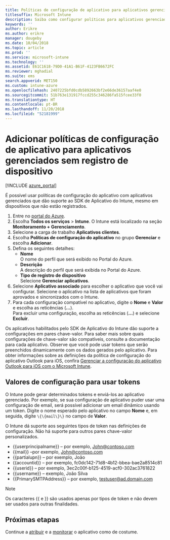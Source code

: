 ```yaml
---
title: Políticas de configuração de aplicativo para aplicativos gerenciados sem registro de dispositivo
titlesuffix: Microsoft Intune
description: Saiba como configurar políticas para aplicativos gerenciados sem registro de dispositivo.
keywords: ''
author: Erikre
ms.author: erikre
manager: dougeby
ms.date: 10/04/2018
ms.topic: article
ms.prod: ''
ms.service: microsoft-intune
ms.technology: ''
ms.assetid: E61C1618-79D0-41A1-B61F-4123FB6672FC
ms.reviewer: mghadial
ms.suite: ems
search.appverid: MET150
ms.custom: intune-azure
ms.openlocfilehash: 2407225bfd0cdb5892663bf2e66de36157aaf4e0
ms.sourcegitcommit: 51b763e131917fccd255c346286fa515fcee33f0
ms.translationtype: HT
ms.contentlocale: pt-BR
ms.lasthandoff: 11/20/2018
ms.locfileid: "52181999"
---
```

# <a name="add-app-configuration-policies-for-managed-apps-without-device-enrollment"></a>Adicionar políticas de configuração de aplicativo para aplicativos gerenciados sem registro de dispositivo

[!INCLUDE [azure_portal](./includes/azure_portal.md)]

É possível usar políticas de configuração do aplicativo com aplicativos gerenciados que dão suporte ao SDK de Aplicativo do Intune, mesmo em dispositivos que não estão registrados. 

1. Entre no [portal do Azure](https://portal.azure.com).
2. Escolha **Todos os serviços** > **Intune**. O Intune está localizado na seção **Monitoramento + Gerenciamento**.
3. Selecione a carga de trabalho **Aplicativos clientes**.
4. Escolha **Políticas de configuração do aplicativo** no grupo **Gerenciar** e escolha **Adicionar**.
5. Defina os seguintes detalhes:
    - **Nome**  
      O nome do perfil que será exibido no Portal do Azure.
    - **Descrição**  
      A descrição do perfil que será exibida no Portal do Azure.
    - **Tipo de registro de dispositivo**  
      Selecione **Gerenciar aplicativos**.
6. Selecione **Aplicativo associado** para escolher o aplicativo que você vai configurar. Selecione o aplicativo na lista de aplicativos que foram aprovados e sincronizados com o Intune.
7. Para cada configuração compatível no aplicativo, digite o **Nome** e **Valor** e escolha as reticências (**…**).  
    Para excluir uma configuração, escolha as reticências (**…**) e selecione **Excluir**.  
    
Os aplicativos habilitados pelo SDK de Aplicativo do Intune dão suporte a configurações em pares chave-valor. Para saber mais sobre quais configurações de chave-valor são compatíveis, consulte a documentação para cada aplicativo. Observe que você pode usar tokens que serão preenchidos dinamicamente com os dados gerados pelo aplicativo. Para obter informações sobre as definições da política de configuração do aplicativo Outlook para iOS, confira [Gerenciar a configuração do aplicativo Outlook para iOS com o Microsoft Intune](https://technet.microsoft.com/library/mt813789(v=exchg.150).aspx).

## <a name="configuration-values-for-using-tokens"></a>Valores de configuração para usar tokens

O Intune pode gerar determinados tokens e enviá-los ao aplicativo gerenciado. Por exemplo, se sua configuração de aplicativo puder usar uma configuração de email, será possível adicionar um email dinâmico usando um token. Digite o nome esperado pelo aplicativo no campo **Nome** e, em seguida, digite `\{\{mail\}\}` no campo de **Valor**.

O Intune dá suporte aos seguintes tipos de token nas definições de configuração. Não há suporte para outros pares chave-valor personalizados.

- \{\{userprincipalname\}\} – por exemplo, John@contoso.com
- \{\{mail\}\} –por exemplo, John@contoso.com
- \{\{partialupn\}\} – por exemplo, João
- \{\{accountid\}\} – por exemplo, fc0dc142-71d8-4b12-bbea-bae2a8514c81
- \{\{userid\}\} – por exemplo, 3ec2c00f-b125-4519-acf0-302ac3761822
- \{\{username\}\} – exemplo, João Silva
- \{\{PrimarySMTPAddress\}\} – por exemplo, testuser@ad.domain.com


> [!Note]  
> Os caracteres \{\{ e \}\} são usados apenas por tipos de token e não devem ser usados para outras finalidades.

## <a name="next-steps"></a>Próximas etapas

Continue a [atribuir](apps-deploy.md) e a [monitorar](apps-monitor.md) o aplicativo como de costume.
